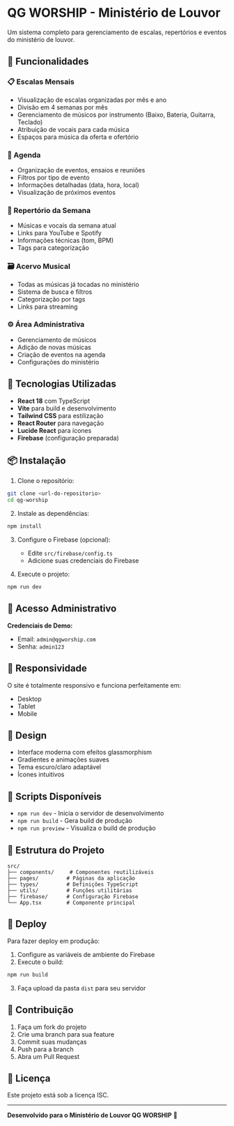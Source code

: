 # QG WORSHIP - Ministério de Louvor

Um sistema completo para gerenciamento de escalas, repertórios e eventos do ministério de louvor.

## 🎵 Funcionalidades

### 📋 Escalas Mensais
- Visualização de escalas organizadas por mês e ano
- Divisão em 4 semanas por mês
- Gerenciamento de músicos por instrumento (Baixo, Bateria, Guitarra, Teclado)
- Atribuição de vocais para cada música
- Espaços para música da oferta e ofertório

### 📅 Agenda
- Organização de eventos, ensaios e reuniões
- Filtros por tipo de evento
- Informações detalhadas (data, hora, local)
- Visualização de próximos eventos

### 🎼 Repertório da Semana
- Músicas e vocais da semana atual
- Links para YouTube e Spotify
- Informações técnicas (tom, BPM)
- Tags para categorização

### 🗃️ Acervo Musical
- Todas as músicas já tocadas no ministério
- Sistema de busca e filtros
- Categorização por tags
- Links para streaming

### ⚙️ Área Administrativa
- Gerenciamento de músicos
- Adição de novas músicas
- Criação de eventos na agenda
- Configurações do ministério

## 🚀 Tecnologias Utilizadas

- **React 18** com TypeScript
- **Vite** para build e desenvolvimento
- **Tailwind CSS** para estilização
- **React Router** para navegação
- **Lucide React** para ícones
- **Firebase** (configuração preparada)

## 📦 Instalação

1. Clone o repositório:
```bash
git clone <url-do-repositorio>
cd qg-worship
```

2. Instale as dependências:
```bash
npm install
```

3. Configure o Firebase (opcional):
   - Edite `src/firebase/config.ts`
   - Adicione suas credenciais do Firebase

4. Execute o projeto:
```bash
npm run dev
```

## 🔐 Acesso Administrativo

**Credenciais de Demo:**
- Email: `admin@qgworship.com`
- Senha: `admin123`

## 📱 Responsividade

O site é totalmente responsivo e funciona perfeitamente em:
- Desktop
- Tablet
- Mobile

## 🎨 Design

- Interface moderna com efeitos glassmorphism
- Gradientes e animações suaves
- Tema escuro/claro adaptável
- Ícones intuitivos

## 🔧 Scripts Disponíveis

- `npm run dev` - Inicia o servidor de desenvolvimento
- `npm run build` - Gera build de produção
- `npm run preview` - Visualiza o build de produção

## 📂 Estrutura do Projeto

```
src/
├── components/     # Componentes reutilizáveis
├── pages/         # Páginas da aplicação
├── types/         # Definições TypeScript
├── utils/         # Funções utilitárias
├── firebase/      # Configuração Firebase
└── App.tsx        # Componente principal
```

## 🚀 Deploy

Para fazer deploy em produção:

1. Configure as variáveis de ambiente do Firebase
2. Execute o build:
```bash
npm run build
```
3. Faça upload da pasta `dist` para seu servidor

## 🤝 Contribuição

1. Faça um fork do projeto
2. Crie uma branch para sua feature
3. Commit suas mudanças
4. Push para a branch
5. Abra um Pull Request

## 📄 Licença

Este projeto está sob a licença ISC.

---

**Desenvolvido para o Ministério de Louvor QG WORSHIP** 🎵
